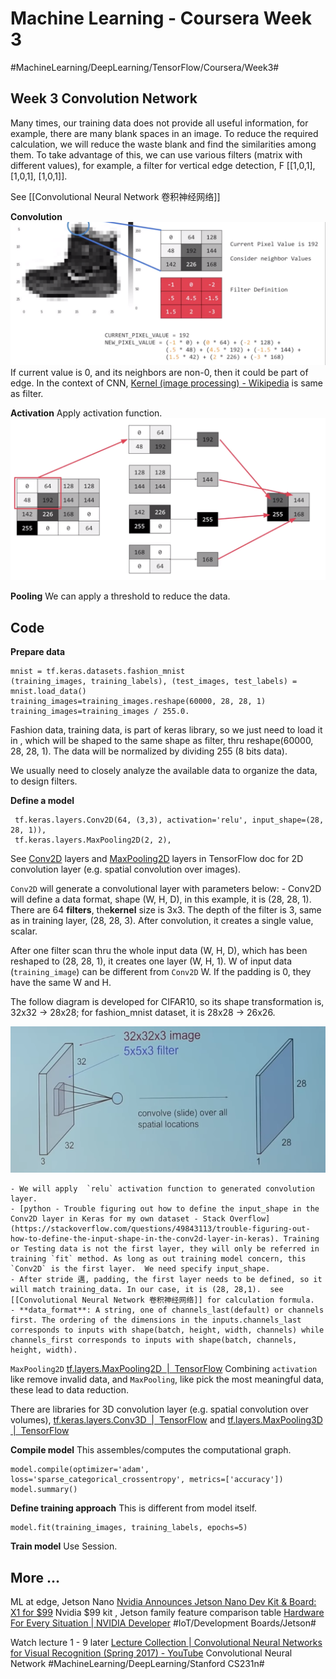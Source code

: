 # Machine Learning - Coursera Week 3
#MachineLearning/DeepLearning/TensorFlow/Coursera/Week3#

## Week 3 Convolution Network
Many times, our training data does not provide all useful information, for example, there are many blank spaces in an image. To reduce the required calculation, we will reduce the waste blank and find the similarities among them.  To take advantage of this, we can use various filters (matrix with different values), for example, a filter for vertical edge detection, F [[1,0,1], [1,0,1], [1,0,1]]. 

See [[Convolutional Neural Network 卷积神经网络]]

**Convolution**
![](Machine%20Learning%20-%20Coursera%20Week%203/6F6D1C64-E160-4124-83A2-2F6FFAA5A228.png)
If current value is 0, and its neighbors are non-0, then it could be part of edge. 
In the context of CNN, [Kernel (image processing) - Wikipedia](https://en.wikipedia.org/wiki/Kernel_(image_processing)) is same as filter.

**Activation**
Apply activation function.
![](Machine%20Learning%20-%20Coursera%20Week%203/67CDFD6C-BAD2-418D-9AEB-F1CECF6813FA.png)

**Pooling**
We can apply a threshold to reduce the data.

## Code
**Prepare data**
```
mnist = tf.keras.datasets.fashion_mnist
(training_images, training_labels), (test_images, test_labels) = mnist.load_data()
training_images=training_images.reshape(60000, 28, 28, 1)
training_images=training_images / 255.0.  
```

Fashion data, training data, is part of keras library, so we just need to load it in , which will be shaped to the same shape as filter, thru reshape(60000, 28, 28, 1).  The data will be normalized by dividing 255 (8 bits data).  

We usually need to closely analyze the available data to organize the data, to design filters.   

**Define a model**

```
 tf.keras.layers.Conv2D(64, (3,3), activation='relu', input_shape=(28, 28, 1)),
 tf.keras.layers.MaxPooling2D(2, 2),
```

See  [Conv2D](https://www.tensorflow.org/versions/r1.8/api_docs/python/tf/keras/layers/Conv2D) layers and [MaxPooling2D](https://www.tensorflow.org/versions/r1.8/api_docs/python/tf/layers/MaxPooling2D) layers in TensorFlow doc for 2D convolution layer (e.g. spatial convolution over images).

`Conv2D` will generate a convolutional layer with parameters below:
	- Conv2D will define a data format, shape (W, H, D), in this example, it is (28, 28, 1). There are 64 **filters**,  the**kernel** size is 3x3. The depth of the filter is 3, same as in training layer, (28, 28, 3). After convolution, it creates a single value, scalar. 
	
After one filter scan thru the whole input data (W, H, D),  which has been reshaped to (28, 28, 1), it creates one layer (W, H, 1). W of input data (`training_image`) can be different from `Conv2D` W. If the  padding is 0, they have the same W and H.  

The follow diagram is developed for CIFAR10, so its shape transformation is, 32x32 -> 28x28; for fashion_mnist dataset, it is 28x28 -> 26x26. 
	
![](Machine%20Learning%20-%20Coursera%20Week%203/1*mcBbGiV8ne9NhF3SlpjAsA.png)

	- We will apply  `relu` activation function to generated convolution layer. 
	- [python - Trouble figuring out how to define the input_shape in the Conv2D layer in Keras for my own dataset - Stack Overflow](https://stackoverflow.com/questions/49843113/trouble-figuring-out-how-to-define-the-input-shape-in-the-conv2d-layer-in-keras). Training or Testing data is not the first layer, they will only be referred in training `fit` method. As long as out training model concern, this `Conv2D` is the first layer.  We need specify input_shape.
	- After stride 邁, padding, the first layer needs to be defined, so it will match training_data. In our case, it is (28, 28,1).  see [[Convolutional Neural Network 卷积神经网络]] for calculation formula. 
	- **data_format**: A string, one of channels_last(default) or channels first. The ordering of the dimensions in the inputs.channels_last corresponds to inputs with shape(batch, height, width, channels) while channels_first corresponds to inputs with shape(batch, channels, height, width). 

`MaxPooling2D` [tf.layers.MaxPooling2D  |  TensorFlow](https://www.tensorflow.org/versions/r1.8/api_docs/python/tf/layers/MaxPooling2D)
Combining `activation` like remove invalid data, and `MaxPooling`, like pick the most meaningful data, these lead to data reduction. 

There are libraries for 3D convolution layer (e.g. spatial convolution over volumes), [tf.keras.layers.Conv3D  |  TensorFlow](https://www.tensorflow.org/versions/r1.8/api_docs/python/tf/keras/layers/Conv3D) and [tf.layers.MaxPooling3D  |  TensorFlow](https://www.tensorflow.org/versions/r1.8/api_docs/python/tf/layers/MaxPooling3D)

**Compile model**
This assembles/computes the computational graph.  
```
model.compile(optimizer='adam', loss='sparse_categorical_crossentropy', metrics=['accuracy'])
model.summary()
```

**Define training approach**
This is different from model itself. 
```
model.fit(training_images, training_labels, epochs=5)
```

**Train model**
Use Session.

## More …
ML at edge, Jetson Nano [Nvidia Announces Jetson Nano Dev Kit & Board: X1 for $99](https://www.anandtech.com/show/14101/nvidia-announces-jetson-nano) Nvidia $99 kit , Jetson family feature comparison table [Hardware For Every Situation | NVIDIA Developer](https://developer.nvidia.com/embedded/develop/hardware) #IoT/Development Boards/Jetson# 

Watch lecture 1 - 9 later [Lecture Collection | Convolutional Neural Networks for Visual Recognition (Spring 2017) - YouTube](https://www.youtube.com/playlist?list=PL3FW7Lu3i5JvHM8ljYj-zLfQRF3EO8sYv) Convolutional Neural Network
#MachineLearning/DeepLearning/Stanford CS231n#


